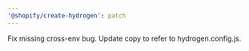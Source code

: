```yaml
---
'@shopify/create-hydrogen': patch
---
```


Fix missing cross-env bug. Update copy to refer to hydrogen.config.js.
